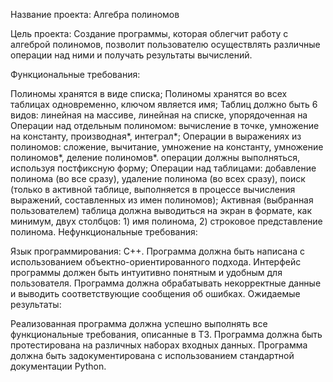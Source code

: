 Название проекта: Алгебра полиномов

Цель проекта: Создание программы, которая облегчит работу с алгеброй полиномов, позволит пользователю осуществлять различные операции над ними и получать результаты вычислений.

Функциональные требования:

Полиномы хранятся в виде списка;
Полиномы хранятся во всех таблицах одновременно, ключом является имя;
Таблиц должно быть 6 видов: линейная на массиве, линейная на списке, упорядоченная на
Операции над отдельным полиномом: вычисление в точке, умножение на константу,
производная*, интеграл*;
Операции в выражениях из полиномов: сложение, вычитание, умножение на константу,
умножение полиномов*, деление полиномов*. операции должны выполняться, используя
постфиксную форму;
Операции над таблицами: добавление полинома (во все сразу), удаление полинома (во всех
сразу), поиск (только в активной таблице, выполняется в процессе вычисления выражений,
составленных из имен полиномов);
Активная (выбранная пользователем) таблица должна выводиться на экран в формате, как
минимум, двух столбцов: 1) имя полинома, 2) строковое представление полинома.
Нефункциональные требования:

Язык программирования: C++.
Программа должна быть написана с использованием объектно-ориентированного подхода.
Интерфейс программы должен быть интуитивно понятным и удобным для пользователя.
Программа должна обрабатывать некорректные данные и выводить соответствующие сообщения об ошибках.
Ожидаемые результаты:

Реализованная программа должна успешно выполнять все функциональные требования, описанные в ТЗ.
Программа должна быть протестирована на различных наборах входных данных.
Программа должна быть задокументирована с использованием стандартной документации Python.
